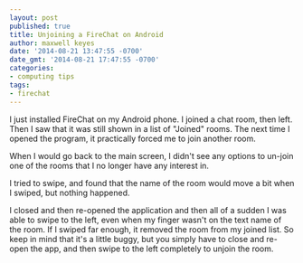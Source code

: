 ```yaml
---
layout: post
published: true
title: Unjoining a FireChat on Android
author: maxwell keyes
date: '2014-08-21 13:47:55 -0700'
date_gmt: '2014-08-21 17:47:55 -0700'
categories:
- computing tips
tags:
- firechat
---
```


I just installed FireChat on my Android phone. I joined a chat room, then left.
Then I saw that it was still shown in a list of "Joined" rooms. The next time I
opened the program, it practically forced me to join another room.

When I would go back to the main screen, I didn't see any options to un-join
one of the rooms that I no longer have any interest in.

I tried to swipe, and found that the name of the room would move a bit when I
swiped, but nothing happened.

I closed and then re-opened the application and then all of a sudden I was able
to swipe to the left, even when my finger wasn't on the text name of the room.
If I swiped far enough, it removed the room from my joined list. So keep in mind
that it's a little buggy, but you simply have to close and re-open the app, and
then swipe to the left completely to unjoin the room.
